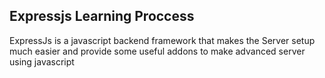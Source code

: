 ## Expressjs Learning Proccess

ExpressJs is a javascript backend framework that makes the Server setup much easier and provide some useful addons to make advanced server using javascript
